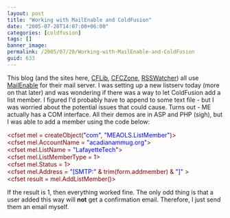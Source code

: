 ```yaml
---
layout: post
title: "Working with MailEnable and ColdFusion"
date: "2005-07-20T14:07:00+06:00"
categories: [coldfusion]
tags: []
banner_image: 
permalink: /2005/07/20/Working-with-MailEnable-and-ColdFusion
guid: 633
---
```


This blog (and the sites here, <a href="http://www.cflib.org">CFLib</a>, <a href="http://www.cfczone.org">CFCZone</a>, <a href="http://www.rsswatcher.com">RSSWatcher</a>) all use <a href="http://www.mailenable.com">MailEnable</a> for their mail server. I was setting up a new listserv today (more on that later) and was wondering if there was a way to let ColdFusion add a list member. I figured I'd probably have to append to some text file - but I was worried about the potential issues that could cause. Turns out - ME actually has a COM interface. All their demos are in ASP and PHP (sigh), but I was able to add a member using the code below:

<div class="code"><FONT COLOR=MAROON>&lt;cfset mel = createObject(<FONT COLOR=BLUE>"com"</FONT>, <FONT COLOR=BLUE>"MEAOLS.ListMember"</FONT>)&gt;</FONT><br>
<FONT COLOR=MAROON>&lt;cfset mel.AccountName = <FONT COLOR=BLUE>"acadianammug.org"</FONT>&gt;</FONT><br>
<FONT COLOR=MAROON>&lt;cfset mel.ListName = <FONT COLOR=BLUE>"LafayetteTech"</FONT>&gt;</FONT><br>
<FONT COLOR=MAROON>&lt;cfset mel.ListMemberType = 1&gt;</FONT><br>
<FONT COLOR=MAROON>&lt;cfset mel.Status = 1&gt;</FONT><br>
<FONT COLOR=MAROON>&lt;cfset mel.Address = <FONT COLOR=BLUE>"[SMTP:"</FONT> & trim(form.addmember) & <FONT COLOR=BLUE>"]"</FONT> &gt;</FONT><br>
<FONT COLOR=MAROON>&lt;cfset result = mel.AddListMember()&gt;</FONT></div>

If the result is 1, then everything worked fine. The only odd thing is that a user added this way will <b>not</b> get a confirmation email. Therefore, I just send them an email myself.